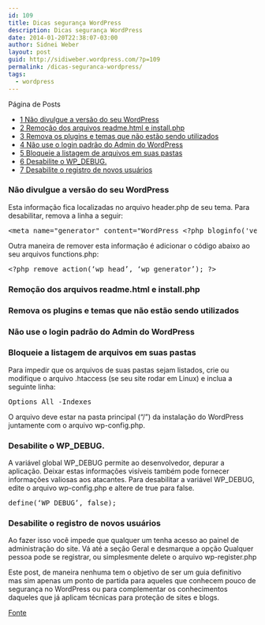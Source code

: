```yaml
---
id: 109
title: Dicas segurança WordPress
description: Dicas segurança WordPress
date: 2014-01-20T22:38:07-03:00
author: Sidnei Weber
layout: post
guid: http://sidiweber.wordpress.com/?p=109
permalink: /dicas-seguranca-wordpress/
tags:
  - wordpress
---
```

<div id="toc_container" class="no_bullets">
  <p class="toc_title">
    P&aacute;gina de Posts
  </p>
  
  <ul class="toc_list">
    <li>
      <a href="#Nao_divulgue_a_versao_do_seu_WordPress"><span class="toc_number toc_depth_1">1</span> Não divulgue a versão do seu WordPress</a>
    </li>
    <li>
      <a href="#Remocao_dos_arquivos_readmehtml_e_installphp"><span class="toc_number toc_depth_1">2</span> Remoção dos arquivos readme.html e install.php</a>
    </li>
    <li>
      <a href="#Remova_os_plugins_e_temas_que_nao_estao_sendo_utilizados"><span class="toc_number toc_depth_1">3</span> Remova os plugins e temas que não estão sendo utilizados</a>
    </li>
    <li>
      <a href="#Nao_use_o_login_padrao_do_Admin_do_WordPress"><span class="toc_number toc_depth_1">4</span> Não use o login padrão do Admin do WordPress</a>
    </li>
    <li>
      <a href="#Bloqueie_a_listagem_de_arquivos_em_suas_pastas"><span class="toc_number toc_depth_1">5</span> Bloqueie a listagem de arquivos em suas pastas</a>
    </li>
    <li>
      <a href="#Desabilite_o_WP_DEBUG"><span class="toc_number toc_depth_1">6</span> Desabilite o WP_DEBUG.</a>
    </li>
    <li>
      <a href="#Desabilite_o_registro_de_novos_usuarios"><span class="toc_number toc_depth_1">7</span> Desabilite o registro de novos usuários</a>
    </li>
  </ul>
</div>

### <span id="Nao_divulgue_a_versao_do_seu_WordPress">Não divulgue a versão do seu WordPress</span>

Esta informação fica localizadas no arquivo header.php de seu tema. Para desabilitar, remova a linha a seguir:

<pre>&lt;meta name="generator" content="WordPress &lt;?php bloginfo('version'); ?&gt;" /&gt;</pre>

Outra maneira de remover esta informação é adicionar o código abaixo ao seu arquivos functions.php:

<pre>&lt;?php remove_action(‘wp_head’, ‘wp_generator’); ?&gt;</pre>

### <span id="Remocao_dos_arquivos_readmehtml_e_installphp">Remoção dos arquivos readme.html e install.php</span>

### <span id="Remova_os_plugins_e_temas_que_nao_estao_sendo_utilizados">Remova os plugins e temas que não estão sendo utilizados</span>

### <span id="Nao_use_o_login_padrao_do_Admin_do_WordPress">Não use o login padrão do Admin do WordPress</span>

### <span id="Bloqueie_a_listagem_de_arquivos_em_suas_pastas">Bloqueie a listagem de arquivos em suas pastas</span>

Para impedir que os arquivos de suas pastas sejam listados, crie ou modifique o arquivo .htaccess (se seu site rodar em Linux) e inclua a seguinte linha:

<pre>Options All -Indexes</pre>

O arquivo deve estar na pasta principal (“/”) da instalação do WordPress juntamente com o arquivo wp-config.php.

### <span id="Desabilite_o_WP_DEBUG"><b>Desabilite o WP_DEBUG.</b></span>

A variável global WP\_DEBUG permite ao desenvolvedor, depurar a aplicação. Deixar estas informações visíveis também pode fornecer informações valiosas aos atacantes. Para desabilitar a variável WP\_DEBUG, edite o arquivo wp-config.php e altere de true para false.

<pre>define(‘WP_DEBUG’, false);</pre>

### <span id="Desabilite_o_registro_de_novos_usuarios">Desabilite o registro de novos usuários</span>

Ao fazer isso você impede que qualquer um tenha acesso ao painel de administração do site. Vá até a seção Geral e desmarque a opção Qualquer pessoa pode se registrar, ou simplesmente delete o arquivo wp-register.php

Este post, de maneira nenhuma tem o objetivo de ser um guia definitivo mas sim apenas um ponto de partida para aqueles que conhecem pouco de segurança no WordPress ou para complementar os conhecimentos daqueles que já aplicam técnicas para proteção de sites e blogs.

<a href="http://www.pcredesecia.com.br/2013/11/32-dicas-de-seguranca-para-wordpress.html" target="_blank">Fonte</a>